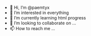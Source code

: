 - 👋 Hi, I’m @paemtyx
- 👀 I’m interested in everything
- 🌱 I’m currently learning html progress
- 💞️ I’m looking to collaborate on ...
- 📫 How to reach me ...

<!---
paemtyx/paemtyx is a ✨ special ✨ repository because its `README.md` (this file) appears on your GitHub profile.
You can click the Preview link to take a look at your changes.
--->
